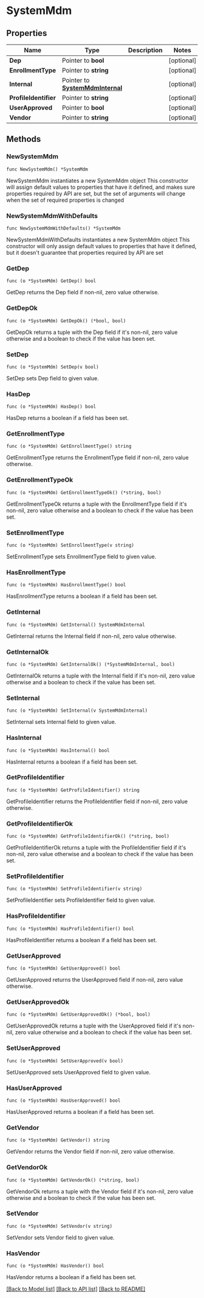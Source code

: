 # SystemMdm

## Properties

Name | Type | Description | Notes
------------ | ------------- | ------------- | -------------
**Dep** | Pointer to **bool** |  | [optional] 
**EnrollmentType** | Pointer to **string** |  | [optional] 
**Internal** | Pointer to [**SystemMdmInternal**](SystemMdmInternal.md) |  | [optional] 
**ProfileIdentifier** | Pointer to **string** |  | [optional] 
**UserApproved** | Pointer to **bool** |  | [optional] 
**Vendor** | Pointer to **string** |  | [optional] 

## Methods

### NewSystemMdm

`func NewSystemMdm() *SystemMdm`

NewSystemMdm instantiates a new SystemMdm object
This constructor will assign default values to properties that have it defined,
and makes sure properties required by API are set, but the set of arguments
will change when the set of required properties is changed

### NewSystemMdmWithDefaults

`func NewSystemMdmWithDefaults() *SystemMdm`

NewSystemMdmWithDefaults instantiates a new SystemMdm object
This constructor will only assign default values to properties that have it defined,
but it doesn't guarantee that properties required by API are set

### GetDep

`func (o *SystemMdm) GetDep() bool`

GetDep returns the Dep field if non-nil, zero value otherwise.

### GetDepOk

`func (o *SystemMdm) GetDepOk() (*bool, bool)`

GetDepOk returns a tuple with the Dep field if it's non-nil, zero value otherwise
and a boolean to check if the value has been set.

### SetDep

`func (o *SystemMdm) SetDep(v bool)`

SetDep sets Dep field to given value.

### HasDep

`func (o *SystemMdm) HasDep() bool`

HasDep returns a boolean if a field has been set.

### GetEnrollmentType

`func (o *SystemMdm) GetEnrollmentType() string`

GetEnrollmentType returns the EnrollmentType field if non-nil, zero value otherwise.

### GetEnrollmentTypeOk

`func (o *SystemMdm) GetEnrollmentTypeOk() (*string, bool)`

GetEnrollmentTypeOk returns a tuple with the EnrollmentType field if it's non-nil, zero value otherwise
and a boolean to check if the value has been set.

### SetEnrollmentType

`func (o *SystemMdm) SetEnrollmentType(v string)`

SetEnrollmentType sets EnrollmentType field to given value.

### HasEnrollmentType

`func (o *SystemMdm) HasEnrollmentType() bool`

HasEnrollmentType returns a boolean if a field has been set.

### GetInternal

`func (o *SystemMdm) GetInternal() SystemMdmInternal`

GetInternal returns the Internal field if non-nil, zero value otherwise.

### GetInternalOk

`func (o *SystemMdm) GetInternalOk() (*SystemMdmInternal, bool)`

GetInternalOk returns a tuple with the Internal field if it's non-nil, zero value otherwise
and a boolean to check if the value has been set.

### SetInternal

`func (o *SystemMdm) SetInternal(v SystemMdmInternal)`

SetInternal sets Internal field to given value.

### HasInternal

`func (o *SystemMdm) HasInternal() bool`

HasInternal returns a boolean if a field has been set.

### GetProfileIdentifier

`func (o *SystemMdm) GetProfileIdentifier() string`

GetProfileIdentifier returns the ProfileIdentifier field if non-nil, zero value otherwise.

### GetProfileIdentifierOk

`func (o *SystemMdm) GetProfileIdentifierOk() (*string, bool)`

GetProfileIdentifierOk returns a tuple with the ProfileIdentifier field if it's non-nil, zero value otherwise
and a boolean to check if the value has been set.

### SetProfileIdentifier

`func (o *SystemMdm) SetProfileIdentifier(v string)`

SetProfileIdentifier sets ProfileIdentifier field to given value.

### HasProfileIdentifier

`func (o *SystemMdm) HasProfileIdentifier() bool`

HasProfileIdentifier returns a boolean if a field has been set.

### GetUserApproved

`func (o *SystemMdm) GetUserApproved() bool`

GetUserApproved returns the UserApproved field if non-nil, zero value otherwise.

### GetUserApprovedOk

`func (o *SystemMdm) GetUserApprovedOk() (*bool, bool)`

GetUserApprovedOk returns a tuple with the UserApproved field if it's non-nil, zero value otherwise
and a boolean to check if the value has been set.

### SetUserApproved

`func (o *SystemMdm) SetUserApproved(v bool)`

SetUserApproved sets UserApproved field to given value.

### HasUserApproved

`func (o *SystemMdm) HasUserApproved() bool`

HasUserApproved returns a boolean if a field has been set.

### GetVendor

`func (o *SystemMdm) GetVendor() string`

GetVendor returns the Vendor field if non-nil, zero value otherwise.

### GetVendorOk

`func (o *SystemMdm) GetVendorOk() (*string, bool)`

GetVendorOk returns a tuple with the Vendor field if it's non-nil, zero value otherwise
and a boolean to check if the value has been set.

### SetVendor

`func (o *SystemMdm) SetVendor(v string)`

SetVendor sets Vendor field to given value.

### HasVendor

`func (o *SystemMdm) HasVendor() bool`

HasVendor returns a boolean if a field has been set.


[[Back to Model list]](../README.md#documentation-for-models) [[Back to API list]](../README.md#documentation-for-api-endpoints) [[Back to README]](../README.md)


